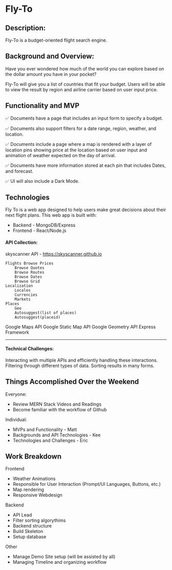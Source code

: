 # Fly-To

## Description: 

Fly-To is a budget-oriented flight search engine. 

## Background and Overview:

Have you ever wondered how much of the world you can explore based on the dollar amount you have in your pocket?

Fly-To will give you a list of countries that fit your budget. Users will be able to view the result by region and airline carrier based on user input price.

## Functionality and MVP

✅ Documents have a page that includes an input form to specify a budget.

✅ Documents also support filters for a date range, region, weather, and location.

✅ Documents include a page where a map is rendered with a layer of location pins showing price at the location based on user input and animation of weather expected on the day of arrival. 

✅ Documents have more information stored at each pin that includes Dates, and forecast. 

✅ UI will also include a Dark Mode.


## Technologies

Fly To is a web app designed to help users make great decisions about their next flight plans.
This web app is built with:
* Backend  - MongoDB/Express
* Frontend  - React/Node.js

#### API Collection:
skyscanner API - https://skyscanner.github.io


    Flights Browse Prices
        Browse Quotes
        Browse Routes
        Browse Dates
        Browse Grid
    Localization
        Locales
        Currencies
        Markets
    Places
        Geo
        Autosuggest(list of places)
        Autosuggest(placeid)

Google Maps API
Google Static Map API
Google Geometry API
Express Framework

---


#### Technical Challenges:
Interacting with multiple APIs and efficiently handling these interactions.
Filtering through different types of data. Sorting results in many forms.



## Things Accomplished Over the Weekend
Everyone:

* Review MERN Stack Videos and Readings
* Become familiar with the workflow of Github

Individual:

* MVPs and Functionality - Matt
* Backgrounds and API Technologies - Kee
* Technologies and Challenges - Eric



## Work Breakdown


Frontend
* Weather Animations
* Responsible for User Interaction (Prompt/UI Languages, Buttons, etc.) 
* Map rendering 
* Responsive Webdesign

Backend
* API Lead
* Filter sorting algorythims
* Backend structure
* Build Skeleton
* Setup database

Other

* Manage Demo Site setup (will be assisted by all)
* Managing Timeline and organizing workflow
